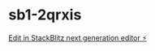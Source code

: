 # sb1-2qrxis

[Edit in StackBlitz next generation editor ⚡️](https://stackblitz.com/~/github.com/isrx73/sb1-2qrxis)